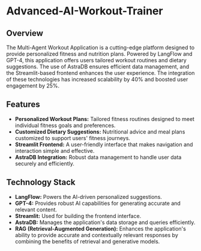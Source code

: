 # Advanced-AI-Workout-Trainer

## Overview
The Multi-Agent Workout Application is a cutting-edge platform designed to provide personalized fitness and nutrition plans. Powered by LangFlow and GPT-4, this application offers users tailored workout routines and dietary suggestions. The use of AstraDB ensures efficient data management, and the Streamlit-based frontend enhances the user experience. The integration of these technologies has increased scalability by 40% and boosted user engagement by 25%.

## Features
- **Personalized Workout Plans:** Tailored fitness routines designed to meet individual fitness goals and preferences.
- **Customized Dietary Suggestions:** Nutritional advice and meal plans customized to support users' fitness journeys.
- **Streamlit Frontend:** A user-friendly interface that makes navigation and interaction simple and effective.
- **AstraDB Integration:** Robust data management to handle user data securely and efficiently.

## Technology Stack
- **LangFlow:** Powers the AI-driven personalized suggestions.
- **GPT-4:** Provides robust AI capabilities for generating accurate and relevant content.
- **Streamlit:** Used for building the frontend interface.
- **AstraDB:** Manages the application's data storage and queries efficiently.
- **RAG (Retrieval-Augmented Generation):** Enhances the application's ability to provide accurate and contextually relevant responses by combining the benefits of retrieval and generative models.
